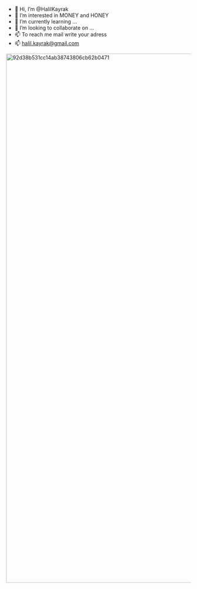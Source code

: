 - 👋 Hi, I’m @HalilKayrak
- 👀 I’m interested in MONEY and HONEY
- 🌱 I’m currently learning ...
- 💞️ I’m looking to collaborate on ...
- 📫 To reach me mail write your adress
- 📫 halil.kayrak@gmail.com

<!---
HalilKayrak/HalilKayrak is a ✨ special ✨ repository because its `README.md` (this file) appears on your GitHub profile.
You can click the Preview link to take a look at your changes.
---><img width="1440" alt="92d38b531cc14ab38743806cb62b0471" src="https://user-images.githubusercontent.com/103852770/163728113-e792923e-ead9-4f32-b75e-f8f232ab647a.png">

